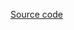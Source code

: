 <!-- STYLETYPE:"example-page" -->
<!-- INJECT:"HistoryExample" -->

[Source code](https://github.com/uber/react-vis/blob/master/examples/history/history-example.js)
